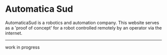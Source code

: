 # Automatica Sud

AutomaticaSud is a robotics and automation company. This website serves as a 'proof of concept' for a robot controlled remotely by an operator via the internet.

---

work in progress

